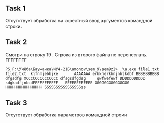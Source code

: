 ## Task 1

Отсутствует обработка на коректный ввод аргументов командной строки.

## Task 2

Смотри на строку 19 . Строка из второго файла не перенеслать. FFFFFFFF

`
PS F:\Учёба\Бауманка\ИУ4-21Б\amonov\sem_9\sem9z2> .\a.exe file1.txt file2.txt 
kjfnnjebbjke      
AAAAAAA
erbknerkbnjnbjkdbf
BBBBBBBBBB        
dfgsdfg
XCCCCCCCCCCCCCC
dfsgsdfgdsg     qwfwefewf
DDDDDDDDDDD
sdgkadfjnbsdFFFFFFFFFFF  
EEEEEEEEEEEE
GGGGGGGGGGGGGGG
HHHHHHHHHHHHHHHH
SSSSSSSSSSSSSSSSss
`

## Task 3

Отсутствует обработка параметров командной строки
